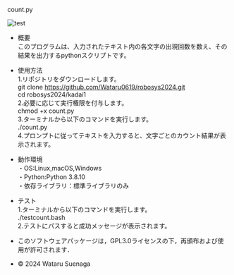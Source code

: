 count.py

![test](https://github.com/Wataruo619/robosys2024/actions/workflows/test.yml/badge.svg)

- 概要  
このプログラムは、入力されたテキスト内の各文字の出現回数を数え、その結果を出力するpythonスクリプトです。

- 使用方法  
1.リポジトリをダウンロードします。  
git clone https://github.com/Wataru0619/robosys2024.git  
cd robosys2024/kadai1  
2.必要に応じて実行権限を付与します。  
chmod +x count.py  
3.ターミナルから以下のコマンドを実行します。  
./count.py  
4.プロンプトに従ってテキストを入力すると、文字ごとのカウント結果が表示されます。

- 動作環境  
・OS:Linux,macOS,Windows  
・Python:Python 3.8.10  
・依存ライブラリ：標準ライブラリのみ

- テスト  
1.ターミナルから以下のコマンドを実行します。  
./testcount.bash  
2.テストにパスすると成功メッセージが表示されます。


- このソフトウェアパッケージは，GPL3.0ライセンスの下，再頒布および使用が許可されます．
- © 2024 Wataru Suenaga 

